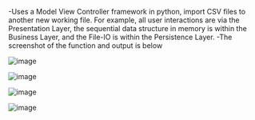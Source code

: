 -Uses a Model View Controller framework in python, import CSV files to another new working file. For example, all user interactions are via the Presentation Layer, the sequential data structure in memory is within the Business Layer, and the File-IO is within the Persistence Layer.
-The screenshot of the function and output is below


![image](https://github.com/Qiuuwpg/PythonMVC/assets/91887579/fee2eba5-68e0-4fdd-bd78-3a6ae5462b8b)

![image](https://github.com/Qiuuwpg/PythonMVC/assets/91887579/bb1a2fbc-320f-4c99-a81b-bbb4de3bae86)


![image](https://github.com/Qiuuwpg/PythonMVC/assets/91887579/d26dbd93-a72d-49af-9d82-746126d8d90a)


![image](https://github.com/Qiuuwpg/PythonMVC/assets/91887579/ab111a1d-29b7-4946-adbd-26cbf5cec211)





